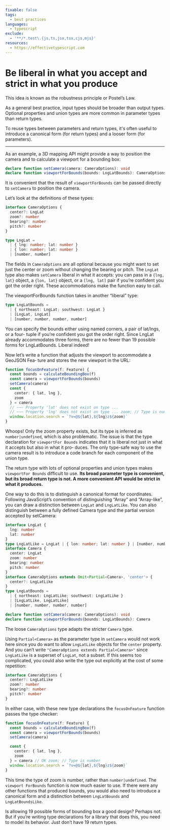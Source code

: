 ```yaml
---
fixable: false
tags:
  - best practices
languages:
  - typescript
exclude:
  - '**/*.test\.{js,ts,jsx,tsx,cjs,mjs}'
resources:
  - https://effectivetypescript.com
---
```


# Be liberal in what you accept and strict in what you produce

This idea is known as the robustness principle or Postel’s Law.

As a general best practice, input types should be broader than output types. Optional properties and union types are more common in parameter types than return types.

To reuse types between parameters and return types, it's often useful to introduce a canonical form (for return types) and a looser form (for parameters).

---

As an example, a 3D mapping API might provide a way to position the camera and to calculate a viewport for a bounding box:

```ts
declare function setCamera(camera: CameraOptions): void
declare function viewportForBounds(bounds: LngLatBounds): CameraOptions
```

It is convenient that the result of `viewportForBounds` can be passed directly to `setCamera` to position the camera.

Let’s look at the definitions of these types:

```ts
interface CameraOptions {
  center?: LngLat
  zoom?: number
  bearing?: number
  pitch?: number
}

type LngLat =
  | { lng: number; lat: number }
  | { lon: number; lat: number }
  | [number, number]
```

The fields in `CameraOptions` are all optional because you might want to set just the center or zoom without changing the bearing or pitch. The `LngLat` type also makes `setCamera` liberal in what it accepts: you can pass in a `{lng, lat}` object, a `{lon, lat}` object, or a `[lng, lat]` pair if you’re confident you got the order right. These accommodations make the function easy to call.

The viewportForBounds function takes in another “liberal” type:

```ts
type LngLatBounds =
  | { northeast: LngLat; southwest: LngLat }
  | [LngLat, LngLat]
  | [number, number, number, number]
```

You can specify the bounds either using named corners, a pair of lat/lngs, or a four- tuple if you’re confident you got the order right. Since LngLat already accommodates three forms, there are no fewer than 19 possible forms for LngLatBounds. Liberal indeed!

Now let’s write a function that adjusts the viewport to accommodate a GeoJSON Fea‐ ture and stores the new viewport in the URL:

```ts
function focusOnFeature(f: Feature) {
  const bounds = calculateBoundingBox(f)
  const camera = viewportForBounds(bounds)
  setCamera(camera)
  const {
    center: { lat, lng },
    zoom
  } = camera
  // ~~~ Property 'lat' does not exist on type ...
  // ~~~ Property 'lng' does not exist on type ... zoom; // Type is number | undefined
  window.location.search = `?v=@${lat},${lng}z${zoom}`
}
```

Whoops! Only the zoom property exists, but its type is inferred as `number|undefined`, which is also problematic. The issue is that the type declaration for `viewportFor Bounds` indicates that it is liberal not just in what it accepts but also in what it pro‐ duces. The only type-safe way to use the camera result is to introduce a code branch for each component of the union type.

The return type with lots of optional properties and union types makes `viewportFor Bounds` difficult to use. **Its broad parameter type is convenient, but its broad return type is not. A more convenient API would be strict in what it produces.**

One way to do this is to distinguish a canonical format for coordinates. Following JavaScript’s convention of distinguishing “Array” and “Array-like”, you can draw a distinction between `LngLat` and `LngLatLike`. You can also distinguish between a fully defined Camera type and the partial version accepted by setCamera:

```ts
interface LngLat {
  lng: number
  lat: number
}
type LngLatLike = LngLat | { lon: number; lat: number } | [number, number]
interface Camera {
  center: LngLat
  zoom: number
  bearing: number
  pitch: number
}
interface CameraOptions extends Omit<Partial<Camera>, 'center'> {
  center?: LngLatLike
}
type LngLatBounds =
  | { northeast: LngLatLike; southwest: LngLatLike }
  | [LngLatLike, LngLatLike]
  | [number, number, number, number]

declare function setCamera(camera: CameraOptions): void
declare function viewportForBounds(bounds: LngLatBounds): Camera
```

The loose `CameraOptions` type adapts the stricter `Camera` type.

Using `Partial<Camera>` as the parameter type in `setCamera` would not work here since you do want to allow `LngLatLike` objects for the `center` property. And you can’t write `"CameraOptions extends Partial<Camera>"` since `LngLatLike` is a superset of `LngLat`, not a subset. If this seems too complicated, you could also write the type out explicitly at the cost of some repetition:

```ts
interface CameraOptions {
  center?: LngLatLike
  zoom?: number
  bearing?: number
  pitch?: number
}
```

In either case, with these new type declarations the `focusOnFeature` function passes the type checker:

```ts
function focusOnFeature(f: Feature) {
  const bounds = calculateBoundingBox(f)
  const camera = viewportForBounds(bounds)
  setCamera(camera)

  const {
    center: { lat, lng },
    zoom
  } = camera // OK zoom; // Type is number
  window.location.search = `?v=@${lat},${lng}z${zoom}`
}
```

This time the type of zoom is number, rather than `number|undefined`. The `viewport ForBounds` function is now much easier to use. If there were any other functions that produced bounds, you would also need to introduce a canonical form and a distinction between `LngLatBounds` and `LngLatBoundsLike`.

Is allowing 19 possible forms of bounding box a good design? Perhaps not. But if you’re writing type declarations for a library that does this, you need to model its behavior. Just don’t have 19 return types.
